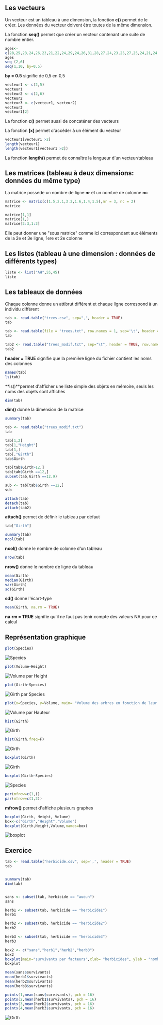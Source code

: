 ## Les vecteurs

Un vecteur est un tableau à une dimension, la fonction **c()** permet de le créer. Les données du vecteur doivent être toutes de la même dimension.

La fonction **seq()** permet que créer un vecteur contenant une suite de nombre entier.
```R
ages<- 
c(28,25,23,24,26,23,21,22,24,29,24,26,31,28,27,24,23,25,27,25,24,21,24,23,25,31,28,27,24,23)
ages
seq (2,6)
seq(1,10, by=0.5)
```

**by = 0.5** signifie de 0,5 en 0,5

```R
vecteur1 <- c(2,5)
vecteur1
vecteur2 <- c(2,6)
vecteur2
vecteur3 <- c(vecteur1, vecteur2)
vecteur3
vecteur1[2]
```
La fonction **c()** permet aussi de concaténer des vecteurs

La fonction **[x]** permet d'accéder à un élément du vecteur

```R
vecteur1[vecteur1 >2]
length(vecteur1)
length(vecteur1[vecteur1 >2])
```
La fonction **length()** permet de connaïtre la longueur d'un vecteur/tableau


## Les matrices (tableau à deux dimensions: données du même type)

La matrice possède un nombre de ligne **nr** et un nombre de colonne **nc**

```R
matrice <- matrix(c(1.5,2.1,3.2,1.6,1.4,1.5),nr = 3, nc = 2)
matrice

matrice[1,1]
matrice[1,]
matrice[2:3,1:2]
```
Elle peut donner une "sous matrice" comme ici correspondant aux éléments de la 2e et 3e ligne, 1ere et 2e colonne

## Les listes (tableau à une dimension : données de différents types)

```R
liste <- list("AH",55,45)
liste
```

## Les tableaux de données 

Chaque colonne donne un attibrut différent et chaque ligne correspond à un individu différent

```R
tab <- read.table("trees.csv", sep=",", header = TRUE)
tab

tab <- read.table(file = "trees.txt", row.names = 1, sep='\t', header = TRUE)
tab

tab2 <- read.table("trees_modif.txt", sep="\t", header = TRUE, row.names = 1)
tab2
```
**header = TRUE** signifie que la première ligne du fichier contient les noms des colonnes 

```R
names(tab)
ls(tab) 
```
**ls()**permet d'afficher une liste simple des objets en mémoire, seuls les noms des objets sont affichés

```R
dim(tab)
```
**dim()** donne la dimension de la matrice


```R
summary(tab)

tab <- read.table("trees_modif.txt")
tab

tab[1,2]
tab[1,"Height"]
tab[1,]
tab[,"Girth"]
tab$Girth

tab[tab$Girth>12,]
tab[tab$Girth ==12,]
subset(tab,Girth ==12.9)

sub <- tab[tab$Girth ==12,]
sub

attach(tab)
detach(tab)
attach(tab2)
```
**attach()** permet de définir le tableau par défaut

```R
tab["Girth"]

summary(tab)
ncol(tab) 
```
**ncol()** donne le nombre de colonne d'un tableau

```R
nrow(tab) 
```
**nrow()** donne le nombre de ligne du tableau

```R
mean(Girth)
median(Girth)
var(Girth)
sd(Girth) 
```
**sd()** donne l'écart-type

```R
mean(Girth, na.rm = TRUE)
```
**na.rm = TRUE** signifie qu'il ne faut pas tenir compte des valeurs NA pour ce calcul

## Représentation graphique

```R
plot(Species)
```
![Species](Images/plotSpecies.JPG)

```R
plot(Volume~Height)
```

![Volume par Height](Images/plotVolume~Height.JPG)

```R
plot(Girth~Species)
```
![Girth par Species](Images/plotGirth~Species.JPG)

```R
plot(x=Species, y=Volume, main= "Volume des arbres en fonction de leur hauteur", xlab = "Hauteur", ylab ="Volume")
```

![Volume par Hauteur](Images/Volumehauteur.JPG)

```R
hist(Girth)
```
![Girth](Images/HistogrammeGirth.JPG)

```R
hist(Girth,freq=F)
```
![Girth](Images/Histo.JPG)

```R
boxplot(Girth)
```
![Girth](Images/boxplot.JPG)

```R
boxplot(Girth~Species)
```
![Species](Images/boxplotspecies.JPG)

```R
par(mfrow=c(1,))
par(mfrow=c(1,2))
```

**mfrow()** permet d'affiche plusieurs graphes

```R
boxplot(Girth, Height, Volume)
box<-c("Girth","Height","Volume")
boxplot(Girth,Height,Volume,names=box)
```
![boxplot](Images/boxplotghv.JPG)


## Exercice


```R
tab <- read.table("herbicide.csv", sep=',', header = TRUE)
tab


summary(tab)
dim(tab)


sans <- subset(tab, herbicide == "aucun")
sans

herb1 <- subset(tab, herbicide == "herbicide1")
herb1

herb2 <- subset(tab, herbicide == "herbicide2")
herb2

herb3 <- subset(tab, herbicide == "herbicide3")
herb3

box2 <- c("sans","herb1","herb2","herb3")
box2
boxplot(main="survivants par facteurs",xlab= "herbicides", ylab = "nombre de survivants", names= box2, sans$survivants, herb1$survivants, herb2$survivants, herb3$survivants)
boxplot

mean(sans$survivants)
mean(herb1$survivants)
mean(herb2$survivants)
mean(herb3$survivants)

points(1,mean(sans$survivants), pch = 16)
points(2,mean(herb1$survivants), pch = 16)
points(3,mean(herb2$survivants, pch = 16)
points(4,mean(herb3$survivants, pch = 16)
```

![Girth](Images/exercice.JPG)
